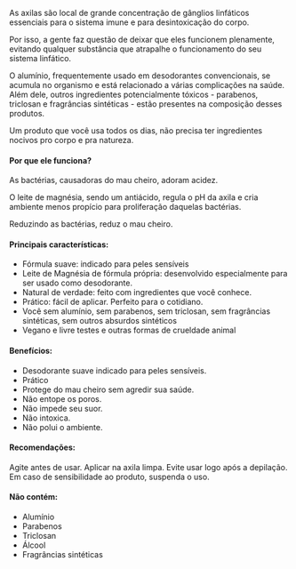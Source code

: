 As axilas são local de grande concentração de gânglios linfáticos essenciais para o sistema imune e para desintoxicação do corpo.

Por isso, a gente faz questão de deixar que eles funcionem plenamente, evitando qualquer substância que atrapalhe o funcionamento do seu sistema linfático.

O alumínio, frequentemente usado em desodorantes convencionais, se acumula no organismo e está relacionado a várias complicações na saúde. Além dele, outros ingredientes potencialmente tóxicos - parabenos, triclosan e fragrâncias sintéticas - estão presentes na composição desses produtos.

Um produto que você usa todos os dias, não precisa ter ingredientes nocivos pro corpo e pra natureza.

#### Por que ele funciona?
As bactérias, causadoras do mau cheiro, adoram acidez.

O leite de magnésia, sendo um antiácido, regula o pH da axila e cria ambiente menos propício para proliferação daquelas bactérias.

Reduzindo as bactérias, reduz o mau cheiro.

#### Principais características:
-   Fórmula suave: indicado para peles sensíveis
-   Leite de Magnésia de fórmula própria: desenvolvido especialmente para ser usado como desodorante.
-   Natural de verdade: feito com ingredientes que você conhece.
-   Prático: fácil de aplicar. Perfeito para o cotidiano.
-   Você sem alumínio, sem parabenos, sem triclosan, sem fragrâncias sintéticas, sem outros absurdos sintéticos
-   Vegano e livre testes e outras formas de crueldade animal

#### Benefícios:
-   Desodorante suave indicado para peles sensíveis.
-   Prático
-   Protege do mau cheiro sem agredir sua saúde.
-   Não entope os poros.
-   Não impede seu suor.
-   Não intoxica.
-   Não polui o ambiente.

#### Recomendações:
Agite antes de usar.
Aplicar na axila limpa.
Evite usar logo após a depilação.
Em caso de sensibilidade ao produto, suspenda o uso.

#### Não contém:
-   Alumínio
-   Parabenos
-   Triclosan
-   Álcool
-   Fragrâncias sintéticas
